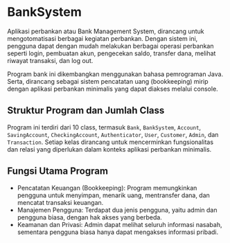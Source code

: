 # BankSystem
Aplikasi perbankan atau Bank Management System, dirancang untuk mengotomatisasi berbagai kegiatan perbankan. Dengan sistem ini, pengguna dapat dengan mudah melakukan berbagai operasi perbankan seperti login, pembuatan akun, pengecekan saldo, transfer dana, melihat riwayat transaksi, dan log out.

Program bank ini dikembangkan menggunakan bahasa pemrograman Java. Serta, dirancang sebagai sistem pencatatan uang (bookkeeping) mirip dengan aplikasi perbankan minimalis yang dapat diakses melalui console.

## Struktur Program dan Jumlah Class
Program ini terdiri dari 10 class, termasuk `Bank`, `BankSystem`, `Account`, `SavingAccount`, `CheckingAccount`, `Authenticator`, `User`, `Customer`, `Admin`, dan `Transaction`.
Setiap kelas dirancang untuk mencerminkan fungsionalitas dan relasi yang diperlukan dalam konteks aplikasi perbankan minimalis.

## Fungsi Utama Program
- Pencatatan Keuangan (Bookkeeping):
Program memungkinkan pengguna untuk menyimpan, menarik uang, mentransfer dana, dan mencatat transaksi keuangan.
- Manajemen Pengguna:
Terdapat dua jenis pengguna, yaitu admin dan pengguna biasa, dengan hak akses yang berbeda.
- Keamanan dan Privasi:
Admin dapat melihat seluruh informasi nasabah, sementara pengguna biasa hanya dapat mengakses informasi pribadi.

